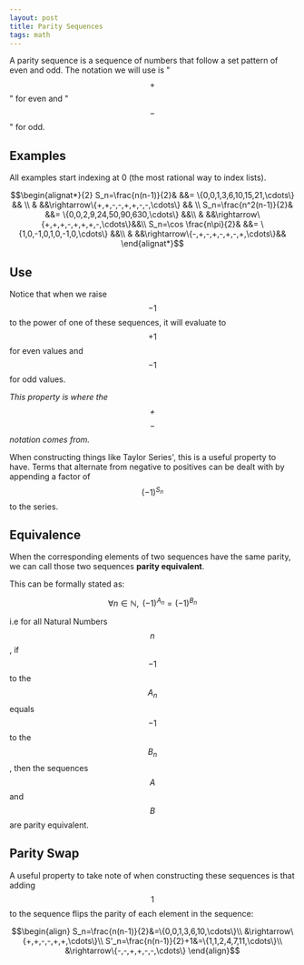 ```yaml
---
layout: post
title: Parity Sequences
tags: math
---
```

<!-- Thought about this when we had to find Taylor series' for certain sinusoidal functions and the terms had hard to capture patterns of negative/even terms. It is possible to capture this via more sinusoidal functions but I wanted a polynomial answer. I don't think there is a polynomial answer for the general case, and the 2 examples below are the extent of my findings. -->

A parity sequence is a sequence of numbers that follow a set pattern of even and odd. The notation we will use is "$$+$$" for even and "$$-$$" for odd.

## Examples
All examples start indexing at 0 (the most rational way to index lists).

$$\begin{alignat*}{2}
  S_n=\frac{n(n-1)}{2}& &&= \{0,0,1,3,6,10,15,21,\cdots\} && \\
  & &&\rightarrow\{+,+,-,-,+,+,-,-,\cdots\} && \\
  S_n=\frac{n^2(n-1)}{2}& &&= \{0,0,2,9,24,50,90,630,\cdots\} &&\\
  & &&\rightarrow\{+,+,+,-,+,+,+,-,\cdots\}&&\\
  S_n=\cos \frac{n\pi}{2}& &&= \{1,0,-1,0,1,0,-1,0,\cdots\} &&\\
  & &&\rightarrow\{-,+,-,+,-,+,-,+,\cdots\}&&
\end{alignat*}$$

<!--more-->

## Use
Notice that when we raise $$-1$$ to the power of one of these sequences, it will evaluate to $$+1$$ for even values and $$-1$$ for odd values.

*This property is where the $$+$$ $$-$$ notation comes from.*

When constructing things like Taylor Series', this is a useful property to have. Terms that alternate from negative to positives can be dealt with by appending a factor of $$(-1)^{S_n}$$ to the series.

## Equivalence
When the corresponding elements of two sequences have the same parity, we can call those two sequences **parity equivalent**.

This can be formally stated as:

$$\forall n\in\mathbb{N},\text{ }(-1)^{A_n}=(-1)^{B_n}$$

i.e for all Natural Numbers $$n$$, if $$-1$$ to the $$A_n$$ equals $$-1$$ to the $$B_n$$, then the sequences $$A$$ and $$B$$ are parity equivalent.

## Parity Swap
A useful property to take note of when constructing these sequences is that adding $$1$$ to the sequence flips the parity of each element in the sequence:

$$\begin{align}
S_n=\frac{n(n-1)}{2}&=\{0,0,1,3,6,10,\cdots\}\\
&\rightarrow\{+,+,-,-,+,+,\cdots\}\\
S'_n=\frac{n(n-1)}{2}+1&=\{1,1,2,4,7,11,\cdots\}\\
&\rightarrow\{-,-,+,+,-,-,\cdots\}
\end{align}$$